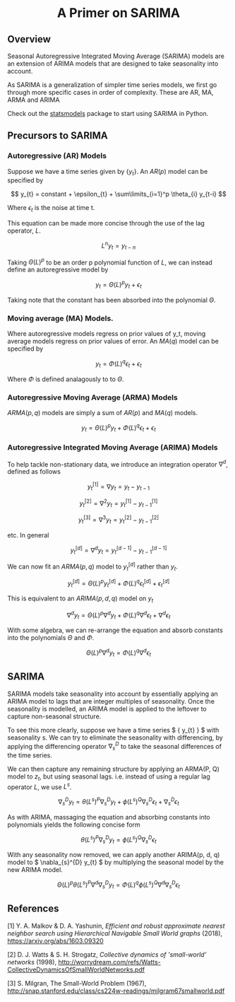 # <center>A Primer on SARIMA</center>

## Overview

Seasonal Autoregressive Integrated Moving Average (SARIMA) models are an extension of ARIMA models that are designed to take seasonality into account.

As SARIMA is a generalization of simpler time series models, we first go through more specific cases in order of complexity. These are AR, MA, ARMA and ARIMA

Check out the [statsmodels](https://www.statsmodels.org/stable/index.html) package to start using SARIMA in Python.

## Precursors to SARIMA

### Autoregressive (AR) Models
Suppose we have a time series given by $\{ y_{t} \}$. An $AR(p)$ model can be specified by

$$ y_{t} = constant + \epsilon_{t} + \sum\limits_{i=1}^p \theta_{i} y_{t-i} $$

Where $\epsilon_{t}$ is the noise at time t. 

This equation can be made more concise through the use of the lag operator, $L$.

$$L^{n} y_{t} = y_{t-n}$$

Taking $\Theta(L)^{p}$ to be an order p polynomial function of $L$, we can instead define an autoregressive model by

$$ y_{t} = \Theta(L)^{p} y_{t} + \epsilon_{t}$$

Taking note that the constant has been absorbed into the polynomial $\Theta$.

### Moving average (MA) Models.
Where autoregressive models regress on prior values of y_t, moving average models regress on prior values of error. An $MA(q)$ model can be specified by

$$ y_{t} = \Phi(L)^{q} \epsilon_{t} + \epsilon_{t}$$

Where $\Phi$ is defined analagously to to $\Theta$.

### Autoregressive Moving Average (ARMA) Models
$ARMA(p,q)$ models are simply a sum of $AR(p)$ and $MA(q)$ models.

$$ y_{t} = \Theta(L)^{p} y_{t} + \Phi(L)^{q} \epsilon_{t} + \epsilon_{t}$$

### Autoregressive Integrated Moving Average (ARIMA) Models
To help tackle non-stationary data, we introduce an integration operator $\nabla^{d}$, defined as follows

$$ y_{t}^{[1]} =\nabla y_{t} = y_{t} - y_{t-1} $$

$$ y_{t}^{[2]} =\nabla^{2} y_{t} = y_{t}^{[1]} - y_{t-1}^{[1]} $$

$$ y_{t}^{[3]} =\nabla^{3} y_{t} = y_{t}^{[2]} - y_{t-1}^{[2]} $$

etc. In general

$$ y_{t}^{[d]} =\nabla^{d} y_{t} = y_{t}^{[d-1]} - y_{t-1}^{[d-1]} $$

We can now fit an $ARMA(p, q)$ model to $y_{t}^{[d]}$ rather than $y_{t}$. 

$$ y_{t}^{[d]} = \Theta(L)^{p} y_{t}^{[d]} + \Phi(L)^{q} \epsilon_{t}^{[d]} + \epsilon_{t}^{[d]}$$

This is equivalent to an $ARIMA(p,d,q)$ model on $y_{t}$

$$ \nabla^{d} y_{t} = \Theta(L)^{p} \nabla^{d} y_{t} + \Phi(L)^{q} \nabla^{d} \epsilon_{t} + \nabla^{d} \epsilon_{t}$$

With some algebra, we can re-arrange the equation and absorb constants into the polynomials $\Theta$ and $\Phi$. 

$$ \Theta(L)^{p} \nabla^{d} y_{t} = \Phi(L)^{q} \nabla^{d} \epsilon_{t}$$

## SARIMA
SARIMA models take seasonality into account by essentially applying an ARIMA model to lags that are integer multiples of seasonality. Once the seasonality is modelled, an ARIMA model is applied to the leftover to capture non-seasonal structure.

To see this more clearly, suppose we have a time series $ \{ y_{t} \} $ with seasonality s. We can try to eliminate the seasonality with differencing, by applying the differencing operator $\nabla_{s}^{D}$ to take the seasonal differences of the time series. 

We can then capture any remaining structure by applying an ARMA(P, Q) model to $z_{t}$, but using seasonal lags. i.e. instead of using a regular lag operator $L$, we use $L^{s}$. 

$$ \nabla_{s}^{D} y_{t} = \theta(L^{s})^{P} \nabla_{s}^{D} y_{t} + \phi(L^{s})^{Q} \nabla_{s}^{D} \epsilon_{t} + \nabla_{s}^{D} \epsilon_{t} $$

As with ARIMA, massaging the equation and absorbing constants into polynomials yields the following concise form

$$ \theta(L^{s})^{P} \nabla_{s}^{D} y_{t} =  \phi(L^{s})^{Q} \nabla_{s}^{D} \epsilon_{t} $$

With any seasonality now removed, we can apply another ARIMA(p, d, q) model to $ \nabla_{s}^{D} y_{t} $ by multiplying the seasonal model by the new ARIMA model.

$$ \Theta(L)^{p} \theta(L^{s})^{P} \nabla^{d} \nabla_{s}^{D} y_{t} = \Phi(L)^{q} \phi(L^{s})^{Q} \nabla^{d} \nabla_{s}^{D} \epsilon_{t}$$

## References

[1] Y. A. Malkov & D. A. Yashunin, <i>Efficient and robust approximate nearest neighbor search using Hierarchical Navigable Small World graphs</i> (2018), https://arxiv.org/abs/1603.09320

[2] D. J. Watts & S. H. Strogatz, <i>Collective dynamics of 'small-world’ networks</i> (1998), http://worrydream.com/refs/Watts-CollectiveDynamicsOfSmallWorldNetworks.pdf

[3] S. Milgran, The Small-World Problem (1967), http://snap.stanford.edu/class/cs224w-readings/milgram67smallworld.pdf

